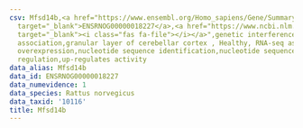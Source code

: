```yaml
---
csv: Mfsd14b,<a href="https://www.ensembl.org/Homo_sapiens/Gene/Summary?db=core;g=ENSRNOG00000018227"
  target="_blank">ENSRNOG00000018227</a>,<a href="https://www.ncbi.nlm.nih.gov/pubmed/30467350"
  target="_blank"><i class="fas fa-file"></i></a>",genetic interference,functional
  association,granular layer of cerebellar cortex , Healthy, RNA-seq assay, hsf-1
  overexpression,nucleotide sequence identification,nucleotide sequence identification,transcriptional
  regulation,up-regulates activity
data_alias: Mfsd14b
data_id: ENSRNOG00000018227
data_numevidence: 1
data_species: Rattus norvegicus
data_taxid: '10116'
title: Mfsd14b
---
```

